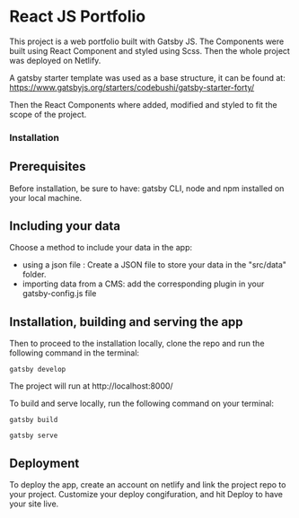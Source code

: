 # React JS Portfolio

This project is a web portfolio built with Gatsby JS. 
The Components were built using React Component and styled using Scss. Then the whole project was deployed on Netlify. 

A gatsby starter template was used as a base structure, it can be found at: https://www.gatsbyjs.org/starters/codebushi/gatsby-starter-forty/ 

Then the React Components where added, modified and styled to fit the scope of the project.


### Installation

## Prerequisites
Before installation, be sure to have: gatsby CLI, node and npm installed on your local machine. 

## Including your data
Choose a method to include your data in the app: 
- using a json file : Create a JSON file to store your data in the "src/data" folder.
- importing data from a CMS: add the corresponding plugin in your gatsby-config.js file 

## Installation, building and serving the app
Then to proceed to the installation locally, clone the repo and run the following command in the terminal: 

```
gatsby develop
```

The project will run at http://localhost:8000/

To build and serve locally, run the following command on your terminal: 

```
gatsby build
```

```
gatsby serve
```
## Deployment
To deploy the app, create an account on netlify and link the project repo to your project.
Customize your deploy congifuration, and hit Deploy to have your site live. 
